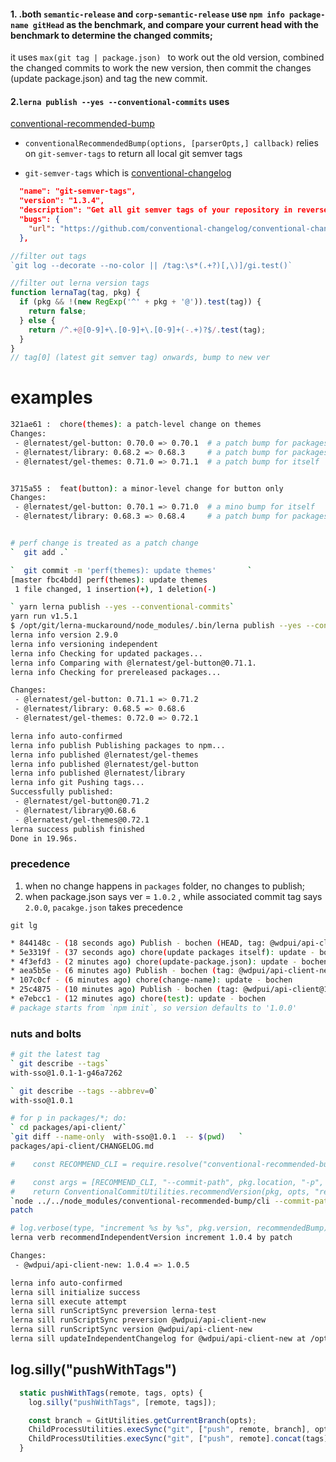 #### 1. .both `semantic-release` and `corp-semantic-release` use `npm info package-name gitHead` as the benchmark, and compare your current head with the benchmark to determine the changed commits;

it uses `max(git tag | package.json) ` to work out the old version, combined the changed commits to work the new version, then commit the changes (update package.json) and tag the new commit. 

#### 2.`lerna publish --yes --conventional-commits` uses 

[conventional-recommended-bump](https://github.com/conventional-changelog/conventional-changelog/tree/master/packages/conventional-recommended-bump)


* `conventionalRecommendedBump(options, [parserOpts,] callback)` relies on `git-semver-tags` to return all local git semver tags

* `git-semver-tags` which is [conventional-changelog](https://github.com/conventional-changelog/conventional-changelog)
```json
  "name": "git-semver-tags",
  "version": "1.3.4",
  "description": "Get all git semver tags of your repository in reverse chronological order",
  "bugs": {
    "url": "https://github.com/conventional-changelog/conventional-changelog/issues"
  },
```


```js
//filter out tags
`git log --decorate --no-color || /tag:\s*(.+?)[,\)]/gi.test()`

//filter out lerna version tags
function lernaTag(tag, pkg) {
  if (pkg && !(new RegExp('^' + pkg + '@')).test(tag)) {
    return false;
  } else {
    return /^.+@[0-9]+\.[0-9]+\.[0-9]+(-.+)?$/.test(tag);
  }
}
// tag[0] (latest git semver tag) onwards, bump to new ver
```

# examples
```sh
321ae61 :  chore(themes): a patch-level change on themes
Changes:
 - @lernatest/gel-button: 0.70.0 => 0.70.1  # a patch bump for packages who depends on it
 - @lernatest/library: 0.68.2 => 0.68.3     # a patch bump for packages who depends on it
 - @lernatest/gel-themes: 0.71.0 => 0.71.1  # a patch bump for itself


3715a55 :  feat(button): a minor-level change for button only
Changes:
 - @lernatest/gel-button: 0.70.1 => 0.71.0  # a mino bump for itself
 - @lernatest/library: 0.68.3 => 0.68.4     # a patch bump for packages who depends on it


# perf change is treated as a patch change
`  git add .`

`  git commit -m 'perf(themes): update themes'       `
[master fbc4bdd] perf(themes): update themes
 1 file changed, 1 insertion(+), 1 deletion(-)

` yarn lerna publish --yes --conventional-commits`
yarn run v1.5.1
$ /opt/git/lerna-muckaround/node_modules/.bin/lerna publish --yes --conventional-commits
lerna info version 2.9.0
lerna info versioning independent
lerna info Checking for updated packages...
lerna info Comparing with @lernatest/gel-button@0.71.1.
lerna info Checking for prereleased packages...

Changes:
 - @lernatest/gel-button: 0.71.1 => 0.71.2
 - @lernatest/library: 0.68.5 => 0.68.6
 - @lernatest/gel-themes: 0.72.0 => 0.72.1

lerna info auto-confirmed
lerna info publish Publishing packages to npm...
lerna info published @lernatest/gel-themes
lerna info published @lernatest/gel-button
lerna info published @lernatest/library
lerna info git Pushing tags...
Successfully published:
 - @lernatest/gel-button@0.71.2
 - @lernatest/library@0.68.6
 - @lernatest/gel-themes@0.72.1
lerna success publish finished
Done in 19.96s.

```

### precedence

1. when no change happens in `packages` folder, no changes to publish;
2. when package.json says ver = `1.0.2` , while associated commit tag says `2.0.0`, `pacakge.json` takes precedence

`git lg`
```sh
* 844148c - (18 seconds ago) Publish - bochen (HEAD, tag: @wdpui/api-client-new@1.0.3, master)
* 5e3319f - (37 seconds ago) chore(update packages itself): update - bochen
* 4f3efd3 - (2 minutes ago) chore(update-package.json): update - bochen
* aea5b5e - (6 minutes ago) Publish - bochen (tag: @wdpui/api-client-new@2.0.0)
* 107c0cf - (6 minutes ago) chore(change-name): update - bochen
* 25c4875 - (10 minutes ago) Publish - bochen (tag: @wdpui/api-client@1.0.1)
* e7ebcc1 - (12 minutes ago) chore(test): update - bochen
# package starts from `npm init`, so version defaults to '1.0.0'
```


### nuts and bolts

```sh
# git the latest tag
` git describe --tags`
with-sso@1.0.1-1-g46a7262

` git describe --tags --abbrev=0`
with-sso@1.0.1

# for p in packages/*; do:
` cd packages/api-client/`
`git diff --name-only  with-sso@1.0.1  -- $(pwd)   `
packages/api-client/CHANGELOG.md

#    const RECOMMEND_CLI = require.resolve("conventional-recommended-bump/cli");

#    const args = [RECOMMEND_CLI, "--commit-path", pkg.location, "-p", "angular"];
#    return ConventionalCommitUtilities.recommendVersion(pkg, opts, "recommendFixedVersion", args);
`node ../../node_modules/conventional-recommended-bump/cli --commit-path /opt/lerna-test/packages/api-client -p angular`
patch

# log.verbose(type, "increment %s by %s", pkg.version, recommendedBump);
lerna verb recommendIndependentVersion increment 1.0.4 by patch

Changes:
 - @wdpui/api-client-new: 1.0.4 => 1.0.5

lerna info auto-confirmed 
lerna sill initialize success
lerna sill execute attempt
lerna sill runScriptSync preversion lerna-test
lerna sill runScriptSync preversion @wdpui/api-client-new
lerna sill runScriptSync version @wdpui/api-client-new
lerna sill updateIndependentChangelog for @wdpui/api-client-new at /opt/lerna-test/packages/api-client
```


## log.silly("pushWithTags")

```js
  static pushWithTags(remote, tags, opts) {
    log.silly("pushWithTags", [remote, tags]);

    const branch = GitUtilities.getCurrentBranch(opts);
    ChildProcessUtilities.execSync("git", ["push", remote, branch], opts);
    ChildProcessUtilities.execSync("git", ["push", remote].concat(tags), opts);
  }
```